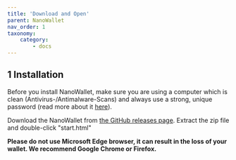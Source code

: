 ```yaml
---
title: 'Download and Open'
parent: NanoWallet
nav_order: 1
taxonomy:
    category:
        - docs
---
```


## 1 Installation
Before you install NanoWallet, make sure you are using a computer which is clean (Antivirus-/Antimalware-Scans) and always use a strong, unique password (read more about it [here](http://lifehacker.com/four-methods-to-create-a-secure-password-youll-actually-1601854240)).
 
Download the NanoWallet from [the GitHub releases page](https://github.com/NemProject/NanoWallet/releases). Extract the zip file and double-click "start.html"  

**Please do not use Microsoft Edge browser, it can result in the loss of your wallet. We recommend Google Chrome or Firefox.**
 